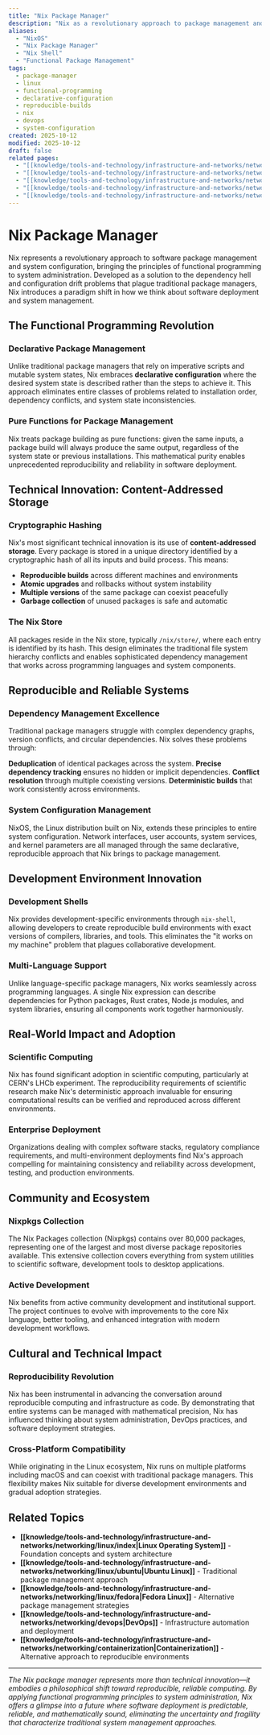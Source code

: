 ```yaml
---
title: "Nix Package Manager"
description: "Nix as a revolutionary approach to package management and system configuration through functional programming"
aliases:
  - "NixOS"
  - "Nix Package Manager"
  - "Nix Shell"
  - "Functional Package Management"
tags:
  - package-manager
  - linux
  - functional-programming
  - declarative-configuration
  - reproducible-builds
  - nix
  - devops
  - system-configuration
created: 2025-10-12
modified: 2025-10-12
draft: false
related pages:
  - "[[knowledge/tools-and-technology/infrastructure-and-networks/networking/linux/index|Linux Operating System]]"
  - "[[knowledge/tools-and-technology/infrastructure-and-networks/networking/linux/ubuntu|Ubuntu Linux]]"
  - "[[knowledge/tools-and-technology/infrastructure-and-networks/networking/linux/fedora|Fedora Linux]]"
  - "[[knowledge/tools-and-technology/infrastructure-and-networks/networking/devops|DevOps]]"
  - "[[knowledge/tools-and-technology/infrastructure-and-networks/networking/containerization|Containerization]]"
---
```


# Nix Package Manager

Nix represents a revolutionary approach to software package management and system configuration, bringing the principles of functional programming to system administration. Developed as a solution to the dependency hell and configuration drift problems that plague traditional package managers, Nix introduces a paradigm shift in how we think about software deployment and system management.

## The Functional Programming Revolution

### Declarative Package Management

Unlike traditional package managers that rely on imperative scripts and mutable system states, Nix embraces **declarative configuration** where the desired system state is described rather than the steps to achieve it. This approach eliminates entire classes of problems related to installation order, dependency conflicts, and system state inconsistencies.

### Pure Functions for Package Management

Nix treats package building as pure functions: given the same inputs, a package build will always produce the same output, regardless of the system state or previous installations. This mathematical purity enables unprecedented reproducibility and reliability in software deployment.

## Technical Innovation: Content-Addressed Storage

### Cryptographic Hashing

Nix's most significant technical innovation is its use of **content-addressed storage**. Every package is stored in a unique directory identified by a cryptographic hash of all its inputs and build process. This means:

- **Reproducible builds** across different machines and environments
- **Atomic upgrades** and rollbacks without system instability
- **Multiple versions** of the same package can coexist peacefully
- **Garbage collection** of unused packages is safe and automatic

### The Nix Store

All packages reside in the Nix store, typically `/nix/store/`, where each entry is identified by its hash. This design eliminates the traditional file system hierarchy conflicts and enables sophisticated dependency management that works across programming languages and system components.

## Reproducible and Reliable Systems

### Dependency Management Excellence

Traditional package managers struggle with complex dependency graphs, version conflicts, and circular dependencies. Nix solves these problems through:

**Deduplication** of identical packages across the system. **Precise dependency tracking** ensures no hidden or implicit dependencies. **Conflict resolution** through multiple coexisting versions. **Deterministic builds** that work consistently across environments.

### System Configuration Management

NixOS, the Linux distribution built on Nix, extends these principles to entire system configuration. Network interfaces, user accounts, system services, and kernel parameters are all managed through the same declarative, reproducible approach that Nix brings to package management.

## Development Environment Innovation

### Development Shells

Nix provides development-specific environments through `nix-shell`, allowing developers to create reproducible build environments with exact versions of compilers, libraries, and tools. This eliminates the "it works on my machine" problem that plagues collaborative development.

### Multi-Language Support

Unlike language-specific package managers, Nix works seamlessly across programming languages. A single Nix expression can describe dependencies for Python packages, Rust crates, Node.js modules, and system libraries, ensuring all components work together harmoniously.

## Real-World Impact and Adoption

### Scientific Computing

Nix has found significant adoption in scientific computing, particularly at CERN's LHCb experiment. The reproducibility requirements of scientific research make Nix's deterministic approach invaluable for ensuring computational results can be verified and reproduced across different environments.

### Enterprise Deployment

Organizations dealing with complex software stacks, regulatory compliance requirements, and multi-environment deployments find Nix's approach compelling for maintaining consistency and reliability across development, testing, and production environments.

## Community and Ecosystem

### Nixpkgs Collection

The Nix Packages collection (Nixpkgs) contains over 80,000 packages, representing one of the largest and most diverse package repositories available. This extensive collection covers everything from system utilities to scientific software, development tools to desktop applications.

### Active Development

Nix benefits from active community development and institutional support. The project continues to evolve with improvements to the core Nix language, better tooling, and enhanced integration with modern development workflows.

## Cultural and Technical Impact

### Reproducibility Revolution

Nix has been instrumental in advancing the conversation around reproducible computing and infrastructure as code. By demonstrating that entire systems can be managed with mathematical precision, Nix has influenced thinking about system administration, DevOps practices, and software deployment strategies.

### Cross-Platform Compatibility

While originating in the Linux ecosystem, Nix runs on multiple platforms including macOS and can coexist with traditional package managers. This flexibility makes Nix suitable for diverse development environments and gradual adoption strategies.

## Related Topics

- **[[knowledge/tools-and-technology/infrastructure-and-networks/networking/linux/index|Linux Operating System]]** - Foundation concepts and system architecture
- **[[knowledge/tools-and-technology/infrastructure-and-networks/networking/linux/ubuntu|Ubuntu Linux]]** - Traditional package management approach
- **[[knowledge/tools-and-technology/infrastructure-and-networks/networking/linux/fedora|Fedora Linux]]** - Alternative package management strategies
- **[[knowledge/tools-and-technology/infrastructure-and-networks/networking/devops|DevOps]]** - Infrastructure automation and deployment
- **[[knowledge/tools-and-technology/infrastructure-and-networks/networking/containerization|Containerization]]** - Alternative approach to reproducible environments

---

*The Nix package manager represents more than technical innovation—it embodies a philosophical shift toward reproducible, reliable computing. By applying functional programming principles to system administration, Nix offers a glimpse into a future where software deployment is predictable, reliable, and mathematically sound, eliminating the uncertainty and fragility that characterize traditional system management approaches.*
